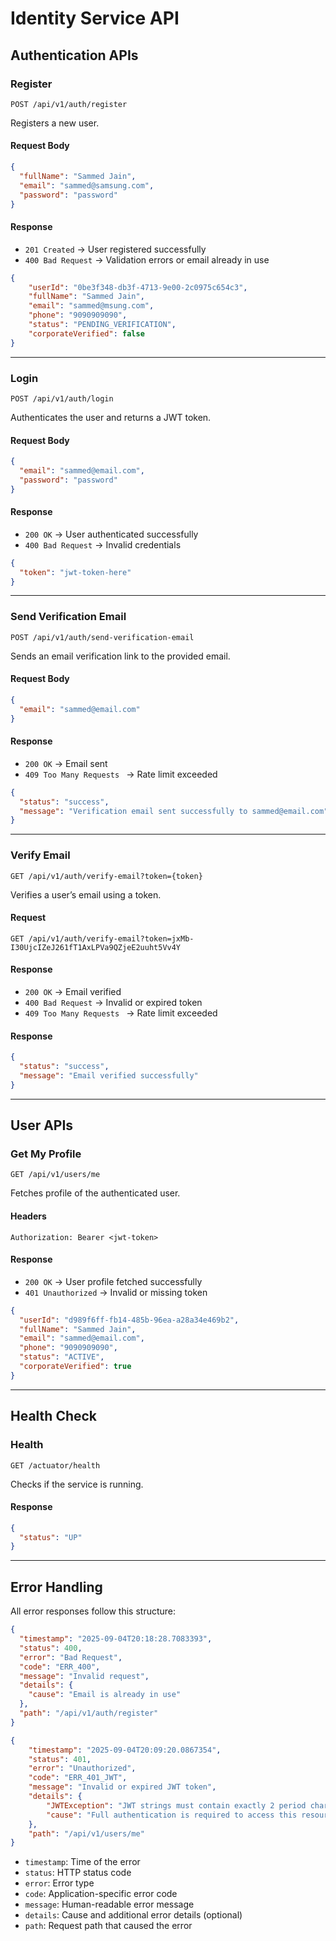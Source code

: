 # Identity Service API

## Authentication APIs

### **Register**
`POST /api/v1/auth/register`

Registers a new user.

#### Request Body
```json
{
  "fullName": "Sammed Jain",
  "email": "sammed@samsung.com",
  "password": "password"
}
```

#### Response
- `201 Created` → User registered successfully
- `400 Bad Request` → Validation errors or email already in use

```json
{
    "userId": "0be3f348-db3f-4713-9e00-2c0975c654c3",
    "fullName": "Sammed Jain",
    "email": "sammed@msung.com",
    "phone": "9090909090",
    "status": "PENDING_VERIFICATION",
    "corporateVerified": false
}
```
---

### **Login**
`POST /api/v1/auth/login`

Authenticates the user and returns a JWT token.

#### Request Body
```json
{
  "email": "sammed@email.com",
  "password": "password"
}
```

#### Response
- `200 OK` →  User authenticated successfully 
- `400 Bad Request` → Invalid credentials
```json
{
  "token": "jwt-token-here"
}
```


---

### **Send Verification Email**
`POST /api/v1/auth/send-verification-email`

Sends an email verification link to the provided email.

#### Request Body
```json
{
  "email": "sammed@email.com"
}
```


#### Response
- `200 OK` → Email sent
- `409 Too Many Requests ` → Rate limit exceeded

```json
{
  "status": "success",
  "message": "Verification email sent successfully to sammed@email.com"
}
```


---

### **Verify Email**
`GET /api/v1/auth/verify-email?token={token}`

Verifies a user’s email using a token.

#### Request
```http
GET /api/v1/auth/verify-email?token=jxMb-I30UjcIZeJ261fT1AxLPVa9QZjeE2uuht5Vv4Y
```

#### Response
- `200 OK` → Email verified
- `400 Bad Request` → Invalid or expired token
- `409 Too Many Requests ` → Rate limit exceeded

#### Response
```json
{
  "status": "success",
  "message": "Email verified successfully"
}
```

---

## User APIs

### **Get My Profile**
`GET /api/v1/users/me`

Fetches profile of the authenticated user.

#### Headers
```
Authorization: Bearer <jwt-token>
```

#### Response
- `200 OK` → User profile fetched successfully
- `401 Unauthorized` → Invalid or missing token
```json
{
  "userId": "d989f6ff-fb14-485b-96ea-a28a34e469b2",
  "fullName": "Sammed Jain",
  "email": "sammed@email.com",
  "phone": "9090909090",
  "status": "ACTIVE",
  "corporateVerified": true
}
```


---

## Health Check

### **Health**
`GET /actuator/health`

Checks if the service is running.

#### Response
```json
{
  "status": "UP"
}
```

---
## Error Handling
All error responses follow this structure:

```json
{
  "timestamp": "2025-09-04T20:18:28.7083393",
  "status": 400,
  "error": "Bad Request",
  "code": "ERR_400",
  "message": "Invalid request",
  "details": {
    "cause": "Email is already in use"
  },
  "path": "/api/v1/auth/register"
}
```
```json
{
    "timestamp": "2025-09-04T20:09:20.0867354",
    "status": 401,
    "error": "Unauthorized",
    "code": "ERR_401_JWT",
    "message": "Invalid or expired JWT token",
    "details": {
        "JWTException": "JWT strings must contain exactly 2 period characters. Found: 0",
        "cause": "Full authentication is required to access this resource"
    },
    "path": "/api/v1/users/me"
}
```
- `timestamp`: Time of the error
- `status`: HTTP status code
- `error`: Error type
- `code`: Application-specific error code
- `message`:  Human-readable error message
- `details`: Cause and additional error details (optional)
- `path`: Request path that caused the error
